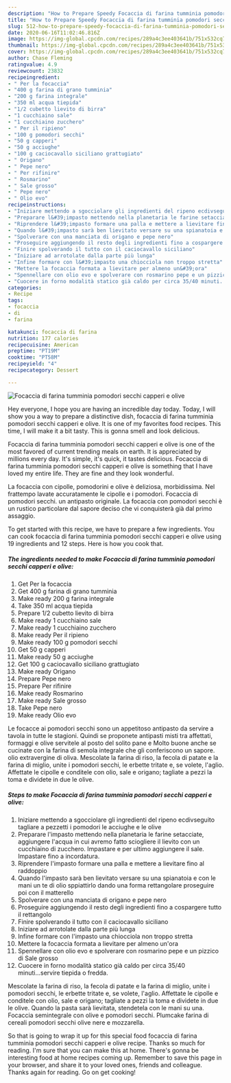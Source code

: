 ```yaml
---
description: "How to Prepare Speedy Focaccia di farina tumminia pomodori secchi capperi e olive"
title: "How to Prepare Speedy Focaccia di farina tumminia pomodori secchi capperi e olive"
slug: 512-how-to-prepare-speedy-focaccia-di-farina-tumminia-pomodori-secchi-capperi-e-olive
date: 2020-06-16T11:02:46.816Z
image: https://img-global.cpcdn.com/recipes/289a4c3ee403641b/751x532cq70/focaccia-di-farina-tumminia-pomodori-secchi-capperi-e-olive-recipe-main-photo.jpg
thumbnail: https://img-global.cpcdn.com/recipes/289a4c3ee403641b/751x532cq70/focaccia-di-farina-tumminia-pomodori-secchi-capperi-e-olive-recipe-main-photo.jpg
cover: https://img-global.cpcdn.com/recipes/289a4c3ee403641b/751x532cq70/focaccia-di-farina-tumminia-pomodori-secchi-capperi-e-olive-recipe-main-photo.jpg
author: Chase Fleming
ratingvalue: 4.9
reviewcount: 23832
recipeingredient:
- " Per la focaccia"
- "400 g farina di grano tumminia"
- "200 g farina integrale"
- "350 ml acqua tiepida"
- "1/2 cubetto lievito di birra"
- "1 cucchiaino sale"
- "1 cucchiaino zucchero"
- " Per il ripieno"
- "100 g pomodori secchi"
- "50 g capperi"
- "50 g acciughe"
- "100 g caciocavallo siciliano grattugiato"
- " Origano"
- " Pepe nero"
- " Per rifinire"
- " Rosmarino"
- " Sale grosso"
- " Pepe nero"
- " Olio evo"
recipeinstructions:
- "Iniziare mettendo a sgocciolare gli ingredienti del ripeno ecdivseguito tagliare a pezzetti i pomodori le acciughe e le olive"
- "Preparare l&#39;impasto mettendo nella planetaria le farine setacciate, aggiungere l&#39;acqua in cui avremo fatto sciogliere il lievito con un cucchiaino di zucchero. Impastare e per ultimo aggiungere il sale. Impastare fino a incordatura."
- "Riprendere l&#39;impasto formare una palla e mettere a lievitare fino al raddoppio"
- "Quando l&#39;impasto sarà ben lievitato versare su una spianatoia e con le mani un te di olio sppiattirlo dando una forma rettangolare proseguire poi con il matterello"
- "Spolverare con una manciata di origano e pepe nero"
- "Proseguire aggiungendo il resto degli ingredienti fino a cospargere tutto il rettangolo"
- "Finire spolverando il tutto con il caciocavallo siciliano"
- "Iniziare ad arrotolate dalla parte più lunga"
- "Infine formare con l&#39;impasto una chiocciola non troppo stretta"
- "Mettere la focaccia formata a lievitare per almeno un&#39;ora"
- "Spennellare con olio evo e spolverare con rosmarino pepe e un pizzico di Sale grosso"
- "Cuocere in forno modalità statico già caldo per circa 35/40 minuti...servire tiepida o fredda."
categories:
- Recipe
tags:
- focaccia
- di
- farina

katakunci: focaccia di farina 
nutrition: 177 calories
recipecuisine: American
preptime: "PT19M"
cooktime: "PT58M"
recipeyield: "4"
recipecategory: Dessert

---
```



![Focaccia di farina tumminia pomodori secchi capperi e olive](https://img-global.cpcdn.com/recipes/289a4c3ee403641b/751x532cq70/focaccia-di-farina-tumminia-pomodori-secchi-capperi-e-olive-recipe-main-photo.jpg)

Hey everyone, I hope you are having an incredible day today. Today, I will show you a way to prepare a distinctive dish, focaccia di farina tumminia pomodori secchi capperi e olive. It is one of my favorites food recipes. This time, I will make it a bit tasty. This is gonna smell and look delicious.

Focaccia di farina tumminia pomodori secchi capperi e olive is one of the most favored of current trending meals on earth. It is appreciated by millions every day. It's simple, it's quick, it tastes delicious. Focaccia di farina tumminia pomodori secchi capperi e olive is something that I have loved my entire life. They are fine and they look wonderful.

La focaccia con cipolle, pomodorini e olive è deliziosa, morbidissima. Nel frattempo lavate accuratamente le cipolle e i pomodori. Focaccia di pomodori secchi. un antipasto originale. La focaccia con pomodori secchi è un rustico particolare dal sapore deciso che vi conquisterà già dal primo assaggio.


To get started with this recipe, we have to prepare a few ingredients. You can cook focaccia di farina tumminia pomodori secchi capperi e olive using 19 ingredients and 12 steps. Here is how you cook that.

<!--inarticleads1-->

##### The ingredients needed to make Focaccia di farina tumminia pomodori secchi capperi e olive:

1. Get  Per la focaccia
1. Get 400 g farina di grano tumminia
1. Make ready 200 g farina integrale
1. Take 350 ml acqua tiepida
1. Prepare 1/2 cubetto lievito di birra
1. Make ready 1 cucchiaino sale
1. Make ready 1 cucchiaino zucchero
1. Make ready  Per il ripieno
1. Make ready 100 g pomodori secchi
1. Get 50 g capperi
1. Make ready 50 g acciughe
1. Get 100 g caciocavallo siciliano grattugiato
1. Make ready  Origano
1. Prepare  Pepe nero
1. Prepare  Per rifinire
1. Make ready  Rosmarino
1. Make ready  Sale grosso
1. Take  Pepe nero
1. Make ready  Olio evo


Le focacce ai pomodori secchi sono un appetitoso antipasto da servire a tavola in tutte le stagioni. Quindi se proponete antipasti misti tra affettati, formaggi e olive servitele al posto del solito pane e Molto buone anche se cucinate con la farina di semola integrale che gli conferiscono un sapore. olio extravergine di oliva. Mescolate la farina di riso, la fecola di patate e la farina di miglio, unite i pomodori secchi, le erbette tritate e, se volete, l&#39;aglio. Affettate le cipolle e conditele con olio, sale e origano; tagliate a pezzi la toma e dividete in due le olive. 

<!--inarticleads2-->

##### Steps to make Focaccia di farina tumminia pomodori secchi capperi e olive:

1. Iniziare mettendo a sgocciolare gli ingredienti del ripeno ecdivseguito tagliare a pezzetti i pomodori le acciughe e le olive
1. Preparare l&#39;impasto mettendo nella planetaria le farine setacciate, aggiungere l&#39;acqua in cui avremo fatto sciogliere il lievito con un cucchiaino di zucchero. Impastare e per ultimo aggiungere il sale. Impastare fino a incordatura.
1. Riprendere l&#39;impasto formare una palla e mettere a lievitare fino al raddoppio
1. Quando l&#39;impasto sarà ben lievitato versare su una spianatoia e con le mani un te di olio sppiattirlo dando una forma rettangolare proseguire poi con il matterello
1. Spolverare con una manciata di origano e pepe nero
1. Proseguire aggiungendo il resto degli ingredienti fino a cospargere tutto il rettangolo
1. Finire spolverando il tutto con il caciocavallo siciliano
1. Iniziare ad arrotolate dalla parte più lunga
1. Infine formare con l&#39;impasto una chiocciola non troppo stretta
1. Mettere la focaccia formata a lievitare per almeno un&#39;ora
1. Spennellare con olio evo e spolverare con rosmarino pepe e un pizzico di Sale grosso
1. Cuocere in forno modalità statico già caldo per circa 35/40 minuti...servire tiepida o fredda.


Mescolate la farina di riso, la fecola di patate e la farina di miglio, unite i pomodori secchi, le erbette tritate e, se volete, l&#39;aglio. Affettate le cipolle e conditele con olio, sale e origano; tagliate a pezzi la toma e dividete in due le olive. Quando la pasta sarà lievitata, stendetela con le mani su una. Focaccia semintegrale con olive e pomodori secchi. Plumcake farina di cereali pomodori secchi olive nere e mozzarella. 

So that is going to wrap it up for this special food focaccia di farina tumminia pomodori secchi capperi e olive recipe. Thanks so much for reading. I'm sure that you can make this at home. There's gonna be interesting food at home recipes coming up. Remember to save this page in your browser, and share it to your loved ones, friends and colleague. Thanks again for reading. Go on get cooking!

